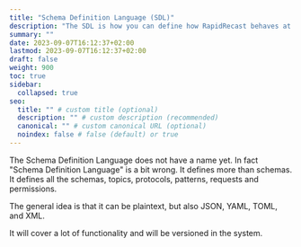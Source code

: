 ```yaml
---
title: "Schema Definition Language (SDL)"
description: "The SDL is how you can define how RapidRecast behaves at the topic and protocol level."
summary: ""
date: 2023-09-07T16:12:37+02:00
lastmod: 2023-09-07T16:12:37+02:00
draft: false
weight: 900
toc: true
sidebar:
  collapsed: true
seo:
  title: "" # custom title (optional)
  description: "" # custom description (recommended)
  canonical: "" # custom canonical URL (optional)
  noindex: false # false (default) or true
---
```


The Schema Definition Language does not have a name yet.
In fact "Schema Definition Language" is a bit wrong.
It defines more than schemas.
It defines all the schemas, topics, protocols, patterns, requests and permissions.

The general idea is that it can be plaintext, but also JSON, YAML, TOML, and XML.

It will cover a lot of functionality and will be versioned in the system.
